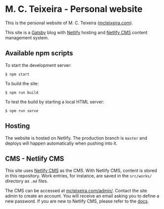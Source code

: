 # M. C. Teixeira - Personal website

This is the personal website of M. C. Teixeira ([mcteixeira.com](http://mcteixeira.com/)).

This site is a [Gatsby](https://www.gatsbyjs.org/) blog with [Netlify](https://www.netlify.com)
hosting and [Netlify CMS](https://www.netlifycms.org/) content management system.

## Available npm scripts

To start the development server:

```
$ npm start
```

To build the site:

```
$ npm run build
```

To test the build by starting a local HTML server:

```
$ npm run serve
```

## Hosting

The website is hosted on Netlify. The production branch is `master` and deploys will happen
automatically when pushing into it.

## CMS - Netlify CMS

This site uses [Netlify CMS](https://www.netlifycms.org/) as the CMS. With Netlify CMS, content is
stored in this repository. Work entries, for instance, are saved in the `src/works/` directory as
`.md` files.

The CMS can be accessed at [mcteixeira.com/admin/](https://www.mcteixeira.com/admin/). Contact the
site admin to create an account. You will receive an email asking you to define a new password. If
you are new to Netlify CMS, please refer to the [docs](https://www.netlifycms.org/docs/intro).
